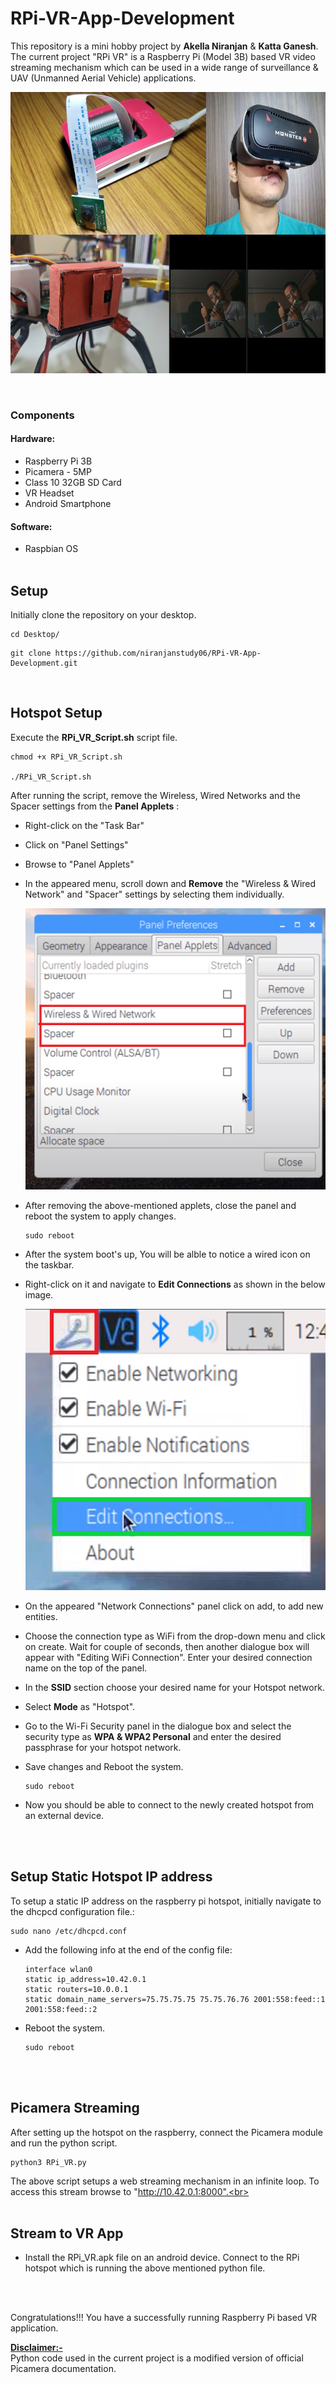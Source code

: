 # RPi-VR-App-Development
This repository is a mini hobby project by **Akella Niranjan** & **Katta Ganesh**.<br>
The current project "RPi VR" is a Raspberry Pi (Model 3B) based VR video streaming mechanism which can be used in a wide range of surveillance & UAV (Unmanned Aerial Vehicle) applications.

<p align = "center"><img src="Images/RPi_VR_Poster.png" width="600" height="450"></p><br>

### Components
#### Hardware:
-  Raspberry Pi 3B
-  Picamera - 5MP
-  Class 10 32GB SD Card
-  VR Headset
-  Android Smartphone

#### Software:
- Raspbian OS
<br><br>

## Setup
Initially clone the repository on your desktop.

~~~ 
cd Desktop/ 
~~~
~~~ 
git clone https://github.com/niranjanstudy06/RPi-VR-App-Development.git 
~~~ 
<br>

## Hotspot Setup

Execute the **RPi_VR_Script.sh** script file.
~~~ 
chmod +x RPi_VR_Script.sh

./RPi_VR_Script.sh
~~~ 
After running the script, remove the Wireless, Wired Networks and the Spacer settings from the **Panel Applets** :
- Right-click on the "Task Bar"
- Click on "Panel Settings"
- Browse to "Panel Applets"
- In the appeared menu, scroll down and **Remove** the "Wireless & Wired Network" and "Spacer" settings by selecting them individually.

    <p align = "center"><img src="Images/Wifi&Spacer_Deletion.png" width="500" height="450"><br></p>
- After removing the above-mentioned applets, close the panel and reboot the system to apply changes.
  ~~~ 
  sudo reboot
  ~~~

- After the system boot's up, You will be alble to notice a wired icon on the taskbar.
- Right-click on it and navigate to **Edit Connections** as shown in the below image.

    <p align = "center"><img src="Images/Settingup_Hotspot.png" width="500" height="450"></p>

- On the appeared "Network Connections" panel click on add, to add new entities.
- Choose the connection type as WiFi from the drop-down menu and click on create. Wait for couple of seconds, then another dialogue box will appear with "Editing WiFi Connection". Enter your desired connection name on the top of the panel.
- In the **SSID** section choose your desired name for your Hotspot network.
- Select **Mode** as "Hotspot".
- Go to the Wi-Fi Security panel in the dialogue box and select the security type as **WPA & WPA2 Personal** and enter the desired passphrase for your hotspot network.
- Save changes and Reboot the system.
    ~~~ 
    sudo reboot 
    ~~~

- Now you should be able to connect to the newly created hotspot from an external device.

<br><br>

## Setup Static Hotspot IP address

To setup a static IP address on the raspberry pi hotspot, initially navigate to the dhcpcd configuration file.:

~~~
sudo nano /etc/dhcpcd.conf
~~~
- Add the following info at the end of the config file:
    ~~~
    interface wlan0
    static ip_address=10.42.0.1
    static routers=10.0.0.1
    static domain_name_servers=75.75.75.75 75.75.76.76 2001:558:feed::1 2001:558:feed::2
    ~~~
- Reboot the system.
    ~~~
    sudo reboot
    ~~~
<br><br>

## Picamera Streaming

After setting up the hotspot on the raspberry, connect the Picamera module and run the python script.

~~~
python3 RPi_VR.py
~~~
The above script setups a web streaming mechanism in an infinite loop. To access this stream browse to "http://10.42.0.1:8000".<br><br><br>


## Stream to VR App

- Install the RPi_VR.apk file on an android device. Connect to the RPi hotspot which is running the above mentioned python file.
<br>
<br>

Congratulations!!! You have a successfully running Raspberry Pi based VR application.

<ins>**Disclaimer:-**</ins> <br>
Python code used in the current project is a modified version of official Picamera documentation.



